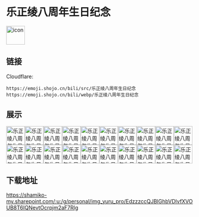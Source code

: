 # 乐正绫八周年生日纪念
<img src="https://emoji.shojo.cn/bili/src/乐正绫八周年生日纪念/icon.png" width="50" height="50" alt="icon">

## 链接
Cloudflare:
```
https://emoji.shojo.cn/bili/src/乐正绫八周年生日纪念
https://emoji.shojo.cn/bili/webp/乐正绫八周年生日纪念
```
## 展示
<img src="https://emoji.shojo.cn/bili/src/乐正绫八周年生日纪念/乐正绫八周年生日纪念-生日快乐.png" width="50" height="50" alt="乐正绫八周年生日纪念-生日快乐"><img src="https://emoji.shojo.cn/bili/src/乐正绫八周年生日纪念/乐正绫八周年生日纪念-哈哈哈哈哈.png" width="50" height="50" alt="乐正绫八周年生日纪念-哈哈哈哈哈"><img src="https://emoji.shojo.cn/bili/src/乐正绫八周年生日纪念/乐正绫八周年生日纪念-爱了爱了.png" width="50" height="50" alt="乐正绫八周年生日纪念-爱了爱了"><img src="https://emoji.shojo.cn/bili/src/乐正绫八周年生日纪念/乐正绫八周年生日纪念-mua.png" width="50" height="50" alt="乐正绫八周年生日纪念-mua"><img src="https://emoji.shojo.cn/bili/src/乐正绫八周年生日纪念/乐正绫八周年生日纪念-哈斯哈斯.png" width="50" height="50" alt="乐正绫八周年生日纪念-哈斯哈斯"><img src="https://emoji.shojo.cn/bili/src/乐正绫八周年生日纪念/乐正绫八周年生日纪念-打call.png" width="50" height="50" alt="乐正绫八周年生日纪念-打call"><img src="https://emoji.shojo.cn/bili/src/乐正绫八周年生日纪念/乐正绫八周年生日纪念-赞.png" width="50" height="50" alt="乐正绫八周年生日纪念-赞"><img src="https://emoji.shojo.cn/bili/src/乐正绫八周年生日纪念/乐正绫八周年生日纪念-谢谢.png" width="50" height="50" alt="乐正绫八周年生日纪念-谢谢"><img src="https://emoji.shojo.cn/bili/src/乐正绫八周年生日纪念/乐正绫八周年生日纪念-功德.png" width="50" height="50" alt="乐正绫八周年生日纪念-功德"><img src="https://emoji.shojo.cn/bili/src/乐正绫八周年生日纪念/乐正绫八周年生日纪念-贴贴.png" width="50" height="50" alt="乐正绫八周年生日纪念-贴贴"><img src="https://emoji.shojo.cn/bili/src/乐正绫八周年生日纪念/乐正绫八周年生日纪念-你币有了.png" width="50" height="50" alt="乐正绫八周年生日纪念-你币有了"><img src="https://emoji.shojo.cn/bili/src/乐正绫八周年生日纪念/乐正绫八周年生日纪念-高冷.png" width="50" height="50" alt="乐正绫八周年生日纪念-高冷"><img src="https://emoji.shojo.cn/bili/src/乐正绫八周年生日纪念/乐正绫八周年生日纪念-哭哭.png" width="50" height="50" alt="乐正绫八周年生日纪念-哭哭"><img src="https://emoji.shojo.cn/bili/src/乐正绫八周年生日纪念/乐正绫八周年生日纪念-吃瓜.png" width="50" height="50" alt="乐正绫八周年生日纪念-吃瓜"><img src="https://emoji.shojo.cn/bili/src/乐正绫八周年生日纪念/乐正绫八周年生日纪念-问号脸.png" width="50" height="50" alt="乐正绫八周年生日纪念-问号脸"><img src="https://emoji.shojo.cn/bili/src/乐正绫八周年生日纪念/乐正绫八周年生日纪念-叉出去.png" width="50" height="50" alt="乐正绫八周年生日纪念-叉出去"><img src="https://emoji.shojo.cn/bili/src/乐正绫八周年生日纪念/乐正绫八周年生日纪念-拴Q.png" width="50" height="50" alt="乐正绫八周年生日纪念-拴Q"><img src="https://emoji.shojo.cn/bili/src/乐正绫八周年生日纪念/乐正绫八周年生日纪念-格局打开.png" width="50" height="50" alt="乐正绫八周年生日纪念-格局打开"><img src="https://emoji.shojo.cn/bili/src/乐正绫八周年生日纪念/乐正绫八周年生日纪念-一键三连.png" width="50" height="50" alt="乐正绫八周年生日纪念-一键三连"><img src="https://emoji.shojo.cn/bili/src/乐正绫八周年生日纪念/乐正绫八周年生日纪念-脑壳疼.png" width="50" height="50" alt="乐正绫八周年生日纪念-脑壳疼">

## 下载地址

https://shamiko-my.sharepoint.com/:u:/g/personal/img_yuru_pro/EdzzzccQJBlGhbVDlvfXVOUB8T6IQNevtOcrpjm2aF7Rlg